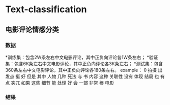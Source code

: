 # Text-classification
电影评论情感分类
---
### 数据
*训练集：包含2W条左右中文电影评论，其中正负向评论各1W条左右；
*验证集：包含6K条左右中文电影评论，其中正负向评论各3K条左右；
*测试集：包含360条左右中文电影评论，其中正负向评论各180条左右。
example：
0	拍摄 出发点 挺 好 但是 其中 人物 几种 死法 与 书 内容 这种 关联性 没有 体现 结局 也 有点 突兀 如果 这些 细节 能 处理 好 会 一部 非常 棒 电影
### 结果
